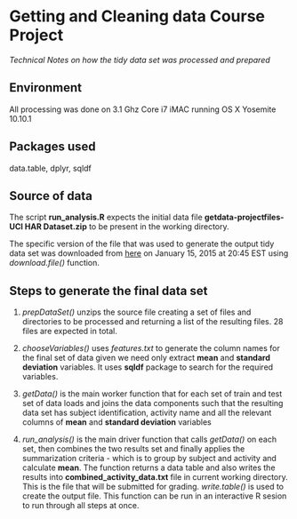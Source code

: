 # Getting and Cleaning data Course Project
*Technical Notes on how the tidy data set was processed and prepared*

## Environment
All processing was done on 3.1 Ghz Core i7 iMAC running OS X Yosemite 10.10.1

## Packages used
data.table, dplyr, sqldf

## Source of data
The script **run_analysis.R** expects the initial data file **getdata-projectfiles-UCI HAR Dataset.zip** to be present in the working directory.

The specific version of the file that was used to generate the output tidy data set was downloaded from [here][1] on January 15, 2015 at 20:45 EST using *download.file()* function.


## Steps to generate the final data set

1. *prepDataSet()* unzips the source file creating a set of files and directories to be processed and returning a list of the resulting files. 28 files are expected in total.

2. *chooseVariables()* uses *features.txt* to generate the column names for the final set of data given we need only extract **mean** and **standard deviation** variables. It uses **sqldf** package to search for the required variables.

3. *getData()* is the main worker function that for each set of train and test set of data loads and joins the data components such that the resulting data set has subject identification, activity name and all the relevant columns of **mean** and **standard deviation** variables

4. *run_analysis()* is the main driver function that calls *getData()* on each set, then combines the two results set and finally applies the summarization criteria - which is to group by subject and activity and calculate **mean**. The function returns a data table and also writes the results into **combined_activity_data.txt** file in current working directory. This is the file that will be submitted for grading. *write.table()* is used to create the output file. This function can be run in an interactive R sesion to run through all steps at once.

[1]: https://d396qusza40orc.cloudfront.net/getdata%2Fprojectfiles%2FUCI%20HAR%20Dataset.zip